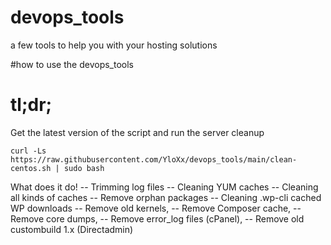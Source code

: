 # devops_tools
a few tools to help you with your hosting solutions


#how to use the devops_tools


# tl;dr;

Get the latest version of the script and run the server cleanup

    curl -Ls https://raw.githubusercontent.com/YloXx/devops_tools/main/clean-centos.sh | sudo bash

What does it do!
-- Trimming log files
-- Cleaning YUM caches
-- Cleaning all kinds of caches
-- Remove orphan packages
-- Cleaning .wp-cli cached WP downloads
-- Remove old kernels,
-- Remove Composer cache,
-- Remove core dumps,
-- Remove error_log files (cPanel),
-- Remove old custombuild 1.x (Directadmin)
